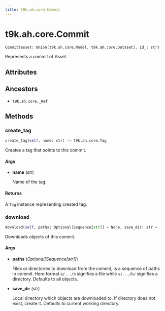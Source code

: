 ```yaml
---
title: t9k.ah.core.Commit
---
```


# t9k.ah.core.Commit

```python
Commit(asset: Union[t9k.ah.core.Model, t9k.ah.core.Dataset], id_: str)
```

Represents a commit of Asset.

## Attributes

## Ancestors

* `t9k.ah.core._Ref`

## Methods

### create_tag

```python
create_tag(self, name: str) ‑> t9k.ah.core.Tag
```

Creates a tag that points to this commit.

#### Args

* **name** (*str*)

    Name of the tag.

#### Returns

A `Tag` instance representing created tag.

### download

```python
download(self, paths: Optional[Sequence[str]] = None, save_dir: str = '.') ‑> None
```

Downloads objects of this commit.

#### Args

* **paths** (*Optional[Sequence[str]]*)

    Files or directories to download from the commit, is a sequence of paths in commit. Here format `a/.../b` signifies a file while `a/.../b/` signifies a directory. Defaults to all objects.

* **save_dir** (*str*)

    Local directory which objects are downloaded to. If directory does not exist, create it. Defaults to current working directory.
